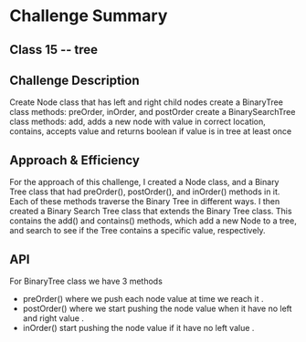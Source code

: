 # Challenge Summary

## Class 15 -- tree

## Challenge Description

Create Node class that has left and right child nodes create a BinaryTree class methods: preOrder, inOrder, and postOrder create a BinarySearchTree class methods: add, adds a new node with value in correct location, contains, accepts value and returns boolean if value is in tree at least once

## Approach & Efficiency

For the approach of this challenge, I created a Node class, and a Binary Tree class that had preOrder(), postOrder(), and inOrder() methods in it. Each of these methods traverse the Binary Tree in different ways. I then created a Binary Search Tree class that extends the Binary Tree class. This contains the add() and contains() methods, which add a new Node to a tree, and search to see if the Tree contains a specific value, respectively.

## API

For BinaryTree class we have 3 methods 
- preOrder() where we push each node value at time we reach it .
- postOrder() where we start pushing the node value when it have no left and right value .
- inOrder() start pushing the node value if it have no left value .   




